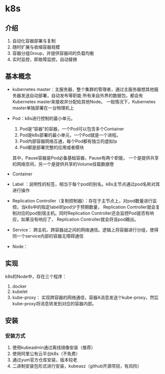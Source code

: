 # k8s

## 介绍
1.  自动化容器部署与复制
2.  随时扩展与收缩容器规模
3. 容器分组Group，并提供容器间的负载均衡
4. 实时监控，即故障监控，自动替换

## 基本概念

- kubernetes master：主服务器，整个集群的管理者，通过主服务器想其他服务器发送自动部署，自动发布等职能
  所有来自外界的数据包，都会有Kubernetes master来接收并分配给其他Node。
  一般情况下，Kubernetes master单独部署在一台物理机上 
- Pod：k8s进行控制的最小单元。
  1. Pod是“容器”的容器，一个Pod可以包含多个Container
  2. Pod是k8s部署的最小单元，一个Pod就是一个进程。
  3. Pod内部容器网络互通，每个Pod都有独立的虚拟Ip
  4. Pod都是部署完整的应用或者模块  

    其中，Pause容器是Pod必备基础容器，Pause有两个职能，
  一个是提供共享的网络空间，另一个是提供共享的Volume挂载数据卷 
- Container
- Label ：说明性的标签，相当于每个pod的别名。k8s主节点通过pod名称对其进行操作
- Replication Controller（复制控制器）：存在于主节点上，对pod数量进行监控。当k8s中的指定label的pod少于预期数量，
  Replication Controller就会复制对应的pod到宿主机。同时Replication Controller还会监控Pod是否有响应，如果没有响应了，
  Replication Controller就会将该pod踢出。
- Service： 跨主机、跨容器战之间的网络通信。逻辑上将容器进行分组，使得同一个service内部的容器无障碍通信
- Node：

## 实现
k8s的Node中，存在三个程序：
1. docker
2. kubelet
3. kube-proxy： 实现跨容器的网络通信，容器A消息发送个kube-proxy，然后kube-proxy将消息转发到对应的容器内部。

## 安装
### 安装方式
1. 使用kubeadmin通过离线镜像安装（推荐）
2. 使用阿里公有云平台k8s（不免费）
3. 通过yum官方仓库安装，版本较老
4. 二进制安装包形式进行安装，kubeasz（github开源项目，有风险）
 